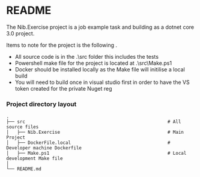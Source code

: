 # README

The Nib.Exercise project is a job example task and building as a dotnet core 3.0 project. 

Items to note for the project is the following 
.

  - All source code is in the .\src folder this includes the tests
  - Powershell make file for the project is located at .\src\Make.ps1
  - Docker should be installed locally as the Make file will initilise a local build
  - You will need to build once in visual studio first in order to have the VS token created for the private Nuget reg


### Project directory layout

    .
    ├── src                                     				# All source files
    │   ├── Nib.Exercise         								# Main Project
	│   ├── DockerFile.local                    				# Developer machine Dockerfile
	│   ├── Make.ps1                            				# Local development Make file
    │              	
    └── README.md


